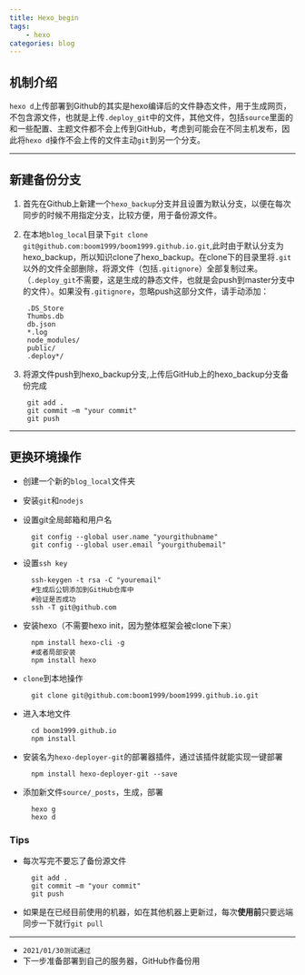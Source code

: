 ```yaml
---
title: Hexo_begin
tags: 
    - hexo
categories: blog
---
```


## 机制介绍 ##

`hexo d`上传部署到Github的其实是hexo编译后的文件静态文件，用于生成网页，不包含源文件，也就是上传`.deploy_git`中的文件，其他文件，包括`source`里面的和一些配置、主题文件都不会上传到GitHub，考虑到可能会在不同主机发布，因此将`hexo d`操作不会上传的文件主动`git`到另一个分支。

----------

## 新建备份分支 ##

1. 首先在Github上新建一个`hexo_backup`分支并且设置为默认分支，以便在每次同步的时候不用指定分支，比较方便，用于备份源文件。

2. 在本地`blog_local`目录下`git clone git@github.com:boom1999/boom1999.github.io.git`,此时由于默认分支为hexo_backup，所以知识clone了hexo_backup。在clone下的目录里将`.git`以外的文件全部删除，将源文件（包括`.gitignore`）全部复制过来。（`.deploy_git`不需要，这是生成的静态文件，也就是会push到master分支中的文件）。如果没有`.gitignore`，忽略push这部分文件，请手动添加：

        .DS_Store
        Thumbs.db
        db.json
        *.log
        node_modules/
        public/
        .deploy*/

3. 将源文件push到hexo_backup分支,上传后GitHub上的hexo_backup分支备份完成

        git add .
        git commit –m "your commit"
        git push 

----------

## 更换环境操作 ##

- 创建一个新的`blog_local`文件夹
- 安装`git`和`nodejs`
- 设置git全局邮箱和用户名

        git config --global user.name "yourgithubname"
        git config --global user.email "yourgithubemail"
- 设置`ssh key`

        ssh-keygen -t rsa -C "youremail"
        #生成后公钥添加到GitHub仓库中
        #验证是否成功
        ssh -T git@github.com
- 安装hexo（不需要hexo init，因为整体框架会被clone下来）

        npm install hexo-cli -g
        #或者局部安装
        npm install hexo
- `clone`到本地操作

        git clone git@github.com:boom1999/boom1999.github.io.git
- 进入本地文件

        cd boom1999.github.io
        npm install
- 安装名为`hexo-deployer-git`的部署器插件，通过该插件就能实现一键部署

        npm install hexo-deployer-git --save
- 添加新文件`source/_posts`，生成，部署

        hexo g
        hexo d

### Tips ###

- 每次写完不要忘了备份源文件

        git add .
        git commit –m "your commit"
        git push 
- 如果是在已经目前使用的机器，如在其他机器上更新过，每次**使用前**只要远端同步一下就行`git pull`

----------

- `2021/01/30测试通过`
- 下一步准备部署到自己的服务器，GitHub作备份用
